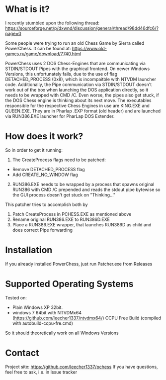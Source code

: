 # What is it?

I recently stumbled upon the following thread:
https://sourceforge.net/p/dxwnd/discussion/general/thread/98dd46dfc6/?page=0

Some people were trying to run an old Chess Game by Sierra called
PowerChess. It can be found at:
https://www.old-games.ru/game/download/7740.html

PowerChess uses 2 DOS Chess-Engines that are communicating via STDIN/STDOUT
Pipes with the graphical frontend. On newer Windows Versions, this 
unfortunately fails, due to the use of flag DETACHED_PROCESS (0x8), which
is incompaitble with NTVDM launcher code.
Additionally, the Pipe communication via STDIN/STDOUT doesn't work out of
the box when launching the DOS application directly, so it needs to be
wrapped with CMD /C.
Even worse, the pipes also get stuck, if the DOS Chess engine is thinking 
about its next move. The executables responsible for the respective Chess 
Engines in use are KING.EXE and QUEEN.EXE. They are in Pharlap .EXP format 
(old header) and are launched via RUN386.EXE launcher for PharLap DOS 
Extender.

# How does it work?

So in order to get it running:
1) The CreateProcess flags need to be patched: 
  * Remove DETACHED_PROCESS flag
  * Add CREATE_NO_WINDOW flag
2) RUN386.EXE needs to be wrapped by a process that spawns original 
   RUN386 with CMD /C prepended and reads the stdout pipe bytewise so
   the GUI process doesn't get stuck on "Thinking..."

This patcher tries to accomplish both by 
1) Patch CreateProcess in PCHESS.EXE as mentioned above
2) Rename original RUN386.EXE to RUN386D.EXE
3) Place a RUN386.EXE wrapper, that launches RUN386D as child and does
   correct Pipe forwarding

# Installation

If you already installed PowerChess, just run Patcher.exe from Releases

# Supported Operating Systems

Tested on:

 * Plain Windows XP 32bit.
 * windows 7 64bit with NTVDMx64 (https://github.com/leecher1337/ntvdmx64/)
   CCPU Free Build  (compiled with autobuild-ccpu-fre.cmd)
 
So it should theoretically work on all Windows Versions

# Contact

Project site: https://github.com/leecher1337/pchess
If you have questions, feel free to ask, i.e. in Issue tracker
